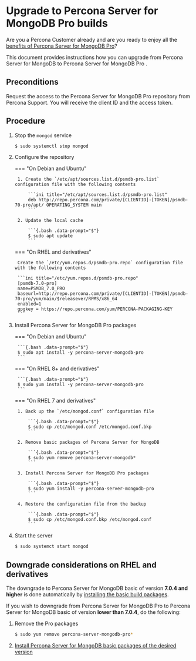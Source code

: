 # Upgrade to Percona Server for MongoDB Pro builds

Are you a Percona Customer already and are you ready to enjoy all the [benefits of Percona Server for MongoDB Pro](../psmdb-pro.md)? 

This document provides instructions how you can upgrade from Percona Server for MongoDB to Percona Server for MongoDB Pro .

## Preconditions 

Request the access to the Percona Server for MongoDB Pro repository from Percona Support. You will receive the client ID and the access token.

## Procedure

1. Stop the `mongod` service

    ```{.bash data-prompt="$"}
    $ sudo systemctl stop mongod
    ```

2. Configure the repository

    === "On Debian and Ubuntu"

        1. Create the `/etc/apt/sources.list.d/psmdb-pro.list` configuration file with the following contents

            ```ini title="/etc/apt/sources.list.d/psmdb-pro.list"
            deb http://repo.percona.com/private/[CLIENTID]-[TOKEN]/psmdb-70-pro/apt/ OPERATING_SYSTEM main
            ```

        2. Update the local cache

            ```{.bash .data-prompt="$"}
            $ sudo apt update
            ```

    === "On RHEL and derivatives"

        Create the `/etc/yum.repos.d/psmdb-pro.repo` configuration file with the following contents

        ```ini title="/etc/yum.repos.d/psmdb-pro.repo"
        [psmdb-7.0-pro]
        name=PSMDB_7.0_PRO
        baseurl=http://repo.percona.com/private/[CLIENTID]-[TOKEN]/psmdb-70-pro/yum/main/$releasever/RPMS/x86_64
        enabled=1
        gpgkey = https://repo.percona.com/yum/PERCONA-PACKAGING-KEY
        ```

3. Install Percona Server for MongoDB Pro packages

    === "On Debian and Ubuntu"

        ```{.bash .data-prompt="$"}
        $ sudo apt install -y percona-server-mongodb-pro
        ```

    === "On RHEL 8+ and derivatives"

        ```{.bash .data-prompt="$"}
        $ sudo yum install -y percona-server-mongodb-pro
        ```

    === "On RHEL 7 and derivatives"

        1. Back up the `/etc/mongod.conf` configuration file
       
            ```{.bash .data-prompt="$"}
            $ sudo cp /etc/mongod.conf /etc/mongod.conf.bkp
            ```

        2. Remove basic packages of Percona Server for MongoDB 

            ```{.bash .data-prompt="$"}
            $ sudo yum remove percona-server-mongodb*
            ```

        3. Install Percona Server for MongoDB Pro packages

            ```{.bash .data-prompt="$"}
            $ sudo yum install -y percona-server-mongodb-pro
            ```

        4. Restore the configuration file from the backup

            ```{.bash .data-prompt="$"}
            $ sudo cp /etc/mongod.conf.bkp /etc/mongod.conf
            ```

4. Start the server

    ```{.bash .data-prompt="$"}
    $ sudo systemct start mongod
    ```

## Downgrade considerations on RHEL and derivatives

The downgrade to Percona Server for MongoDB basic of version **7.0.4 and higher** is done automatically by [installing the basic build packages](yum.md#install-percona-server-for-mongodb-packages). 

If you wish to downgrade from Percona Server for MongoDB Pro to Percona Server for MongoDB basic of version **lower than 7.0.4**, do the following:

1. Remove the Pro packages

    ```{.bash .data-prompt="$"}
    $ sudo yum remove percona-server-mongodb-pro*
    ```

2. [Install Percona Server for MongoDB basic packages of the desired version](yum.md#install-percona-server-for-mongodb-packages)

        